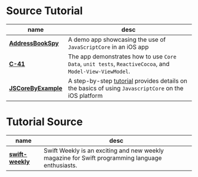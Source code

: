 # Source Tutorial

   name      |     desc      |
------------ | ------------- |
**[AddressBookSpy](https://github.com/jfahrenkrug/AddressBookSpy)** |A demo app showcasing the use of `JavaScriptCore` in an iOS app
**[C-41](https://github.com/AshFurrow/C-41)** | The app demonstrates how to use `Core Data`, `unit tests`, `ReactiveCocoa`, and `Model-View-ViewModel`.
**[JSCoreByExample](https://github.com/Jobot/JSCoreByExample)** |A step-by-step [tutorial][link] provides details on the basics of using `JavascriptCore` on the iOS platform

# Tutorial Source
   name      |     desc      |
------------ | ------------- |
**[swift-weekly](https://github.com/vandadnp/swift-weekly)** | Swift Weekly is an exciting and new weekly magazine for Swift programming language enthusiasts.

[link]:http://blog.bignerdranch.com/4736-javascriptcore-example/

